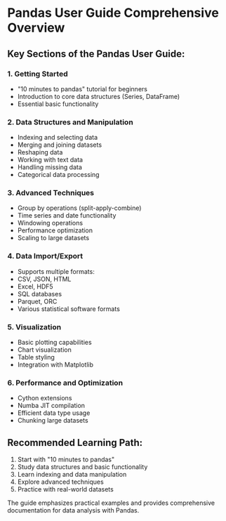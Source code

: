# Pandas User Guide Comprehensive Overview

## Key Sections of the Pandas User Guide:

### 1. Getting Started
- "10 minutes to pandas" tutorial for beginners
- Introduction to core data structures (Series, DataFrame)
- Essential basic functionality

### 2. Data Structures and Manipulation
- Indexing and selecting data
- Merging and joining datasets
- Reshaping data
- Working with text data
- Handling missing data
- Categorical data processing

### 3. Advanced Techniques
- Group by operations (split-apply-combine)
- Time series and date functionality
- Windowing operations
- Performance optimization
- Scaling to large datasets

### 4. Data Import/Export
- Supports multiple formats:
- CSV, JSON, HTML
- Excel, HDF5
- SQL databases
- Parquet, ORC
- Various statistical software formats

### 5. Visualization
- Basic plotting capabilities
- Chart visualization
- Table styling
- Integration with Matplotlib

### 6. Performance and Optimization
- Cython extensions
- Numba JIT compilation
- Efficient data type usage
- Chunking large datasets

## Recommended Learning Path:
1. Start with "10 minutes to pandas"
2. Study data structures and basic functionality
3. Learn indexing and data manipulation
4. Explore advanced techniques
5. Practice with real-world datasets

The guide emphasizes practical examples and provides comprehensive documentation for data analysis with Pandas.